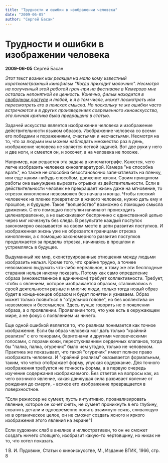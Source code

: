 ```yaml
---
title: "Трудности и ошибки в изображении человека"
date: "2009-06-05"
author: "Сергей Басан"
---
```


# Трудности и ошибки в изображении человека

**2009-06-05** Сергей Басан

*Этот текст возник как реакция на мало кому известный короткометражный кинофильм "Когда приходит молочник". Несмотря на полученный этой работой гран-при на фестивале в Кемерово мне осталась непонятной ее ценность. Конечно, фильм находится в [свободном доступе](http://video.sibnet.ru/video72690/) и любой, и я в том числе, может посмотреть или пересмотреть его в поисках смысла. Но поскольку те же ошибки часто встречаются и в других произведениях современного киноискусства, эта личная критика была превращена в статью.*

Задачей искусства является изображение человека и изображение действительности языком образов. Изображение человека со всеми его победами и поражениями, счастьями и несчастьями. Несмотря на то, что за людьми мы можем наблюдать множество раз в день, изображение человека не является легкой задачей. Вот две руки у него и две ноги, и смеется он, и хохочет, а на человека не похоже.

Например, как решается эта задача в кинематографе. Кажется, чего легче изобразить человека киноаппаратурой. Камера "не способна врать", но также не способна безостановочно запечатлевать на пленку, или еще каким-нибудь способом, движение жизни. Своим принципом работы она вынуждена вырезать отрывки из действительности. Если в действительности человек не прекращает жизнь даже на мгновение, то отрезок кинопленки невозможен без начала и конца. Чтобы плоский человечек на пленке превратился в живого человека, нужно дать ему и прошлое, и будущее. Такое "волшебство" возможно с помощью смысла движения. С его помощью поступки начинают происходить целенаправленно, а не выскакивают беспричино с единственной целью через миг исчезнуть без следа. В результате каждый поступок закономерно оказывается на своем месте в цепи развития поступков. И изображенная жизнь уже не обрезается границами отрезка кинопленки, а с помощью закономерного развития поступков продолжается за пределы отрезка, начинаясь в прошлом и устремляясь в будущее.

Выдуманный же мир, сконструированные отношения между людьми изобразить нельзя. Кроме того, что крайне трудно, а точнее невозможно выдумать что-либо нереальное, к тому же эти бесплодные старания нельзя никому показать. Потому как само определение образа (множественное в единичном) требует коллективности. Требует, чтобы с явлением, которое изображается образом, сталкивались в своей деятельности разные и многие люди, только тогда новый образ будет в конце-концов образом и будет понятен и узнаваем. Образ может только появиться в "отдельной голове", но без коллектива он невозможен и бессмыслен. Здесь лучше говорить не о появлении образа, а о проявлении. Проявлении того, что уже есть в окружающем мире, а не фокус с появлением из ничего.

Еще одной ошибкой является то, что реализм понимается как точное изображение. Если бы образ человека мог дать только "крайний реализм" с его тенорами, баритонами и другими человеческими голосами, с порами кожи, перестукиванием сердечных клапанов, тогда бы "палка, палка, огуречик" было чем угодно, только не человеком. Практика же показывает, что такой "огуречик" имеет полное право изображать человека. И "крайний реализм" оказывается формальным, таким, что четко отображает форму, упуская содержание. Для точного изображения требуется не точность формы, а в первую очередь изучение содержания изображаемого. Без ответов на вопросы как, из чего возникло явление, какая движущая сила развивает явление от рождения до смерти, - всякое его изображение превращается в поверхностное.

"Если режиссер не сумеет, пусть интуитивно, проанализировать явление, которое он хочет снять, не сумеет проникнуть в его глубину, схватить детали и одновременно понять взаимную связь, сливающую их в органическое целое, он не сможет создать ясного и яркого изображения этого явления на экране"1

Если художник слаб в анализе и иллюстративен, то он не сможет создать ничего стоящего, изобразит какую-то чертовщину, но никак не то, что хотел показать.

1 В. И. Пудовкин, Статьи о киноискусстве, М., Издание ВГИК, 1966, стр. 8